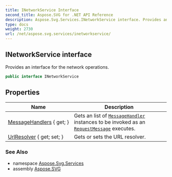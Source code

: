```yaml
---
title: INetworkService Interface
second_title: Aspose.SVG for .NET API Reference
description: Aspose.Svg.Services.INetworkService interface. Provides an interface for the network operations
type: docs
weight: 2730
url: /net/aspose.svg.services/inetworkservice/
---
```

## INetworkService interface

Provides an interface for the network operations.

```csharp
public interface INetworkService
```

## Properties

| Name | Description |
| --- | --- |
| [MessageHandlers](../../aspose.svg.services/inetworkservice/messagehandlers/) { get; } | Gets an list of [`MessageHandler`](../../aspose.svg.net/messagehandler/) instances to be invoked as an [`RequestMessage`](../../aspose.svg.net/requestmessage/) executes. |
| [UrlResolver](../../aspose.svg.services/inetworkservice/urlresolver/) { get; set; } | Gets or sets the URL resolver. |

### See Also

* namespace [Aspose.Svg.Services](../../aspose.svg.services/)
* assembly [Aspose.SVG](../../)
